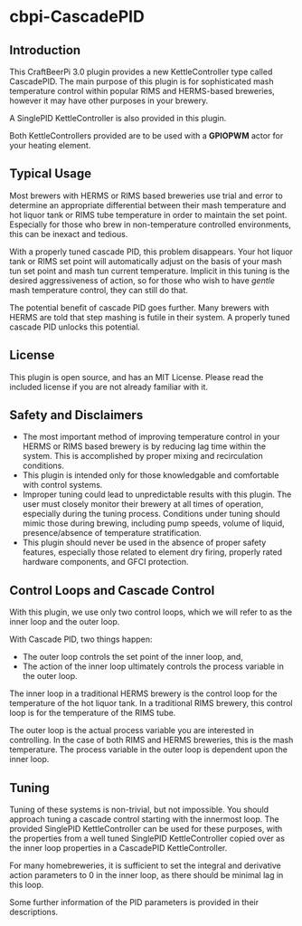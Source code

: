 # cbpi-CascadePID
## Introduction
This CraftBeerPi 3.0 plugin provides a new KettleController type called CascadePID. The main purpose of this plugin is for sophisticated mash temperature control within popular RIMS and HERMS-based breweries, however it may have other purposes in your brewery.

A SinglePID KettleController is also provided in this plugin.

Both KettleControllers provided are to be used with a **GPIOPWM** actor for your heating element.

## Typical Usage
Most brewers with HERMS or RIMS based breweries use trial and error to determine an appropriate differential between their mash temperature and hot liquor tank or RIMS tube temperature in order to maintain the set point. Especially for those who brew in non-temperature controlled environments, this can be inexact and tedious.

With a properly tuned cascade PID, this problem disappears. Your hot liquor tank or RIMS set point will automatically adjust on the basis of your mash tun set point and mash tun current temperature. Implicit in this tuning is the desired aggressiveness of action, so for those who wish to have *gentle* mash temperature control, they can still do that.

The potential benefit of cascade PID goes further. Many brewers with HERMS are told that step mashing is futile in their system. A properly tuned cascade PID unlocks this potential.

## License
This plugin is open source, and has an MIT License. Please read the included license if you are not already familiar with it.

## Safety and Disclaimers
* The most important method of improving temperature control in your HERMS or RIMS based brewery is by reducing lag time within the system. This is accomplished by proper mixing and recirculation conditions.
* This plugin is intended only for those knowledgable and comfortable with control systems.
* Improper tuning could lead to unpredictable results with this plugin. The user must closely monitor their brewery at all times of operation, especially during the tuning process. Conditions under tuning should mimic those during brewing, including pump speeds, volume of liquid, presence/absence of temperature stratification.
* This plugin should never be used in the absence of proper safety features, especially those related to element dry firing, properly rated hardware components, and GFCI protection.

## Control Loops and Cascade Control
With this plugin, we use only two control loops, which we will refer to as the inner loop and the outer loop.

With Cascade PID, two things happen:
* The outer loop controls the set point of the inner loop, and,
* The action of the inner loop ultimately controls the process variable in the outer loop.

The inner loop in a traditional HERMS brewery is the control loop for the temperature of the hot liquor tank. In a traditional RIMS brewery, this control loop is for the temperature of the RIMS tube.

The outer loop is the actual process variable you are interested in controlling. In the case of both RIMS and HERMS breweries, this is the mash temperature. The process variable in the outer loop is dependent upon the inner loop.

## Tuning
Tuning of these systems is non-trivial, but not impossible. You should approach tuning a cascade control starting with the innermost loop. The provided SinglePID KettleController can be used for these purposes, with the properties from a well tuned SinglePID KettleController copied over as the inner loop properties in a CascadePID KettleController.

For many homebreweries, it is sufficient to set the integral and derivative action parameters to 0 in the inner loop, as there should be minimal lag in this loop.

Some further information of the PID parameters is provided in their descriptions.
